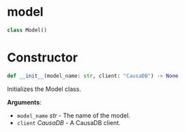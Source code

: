 <a id="model"></a>

# model

<a id="model.Model"></a>


```python
class Model()
```

<a id="model.Model.__init__"></a>

# Constructor

```python
def __init__(model_name: str, client: "CausaDB") -> None
```

Initializes the Model class.

**Arguments**:

- `model_name` _str_ - The name of the model.
- `client` _CausaDB_ - A CausaDB client.

<a id="model.Model.remove"></a>

